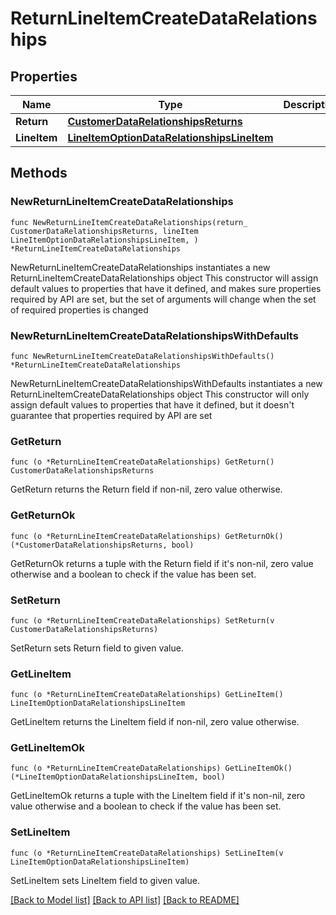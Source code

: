 # ReturnLineItemCreateDataRelationships

## Properties

Name | Type | Description | Notes
------------ | ------------- | ------------- | -------------
**Return** | [**CustomerDataRelationshipsReturns**](CustomerDataRelationshipsReturns.md) |  | 
**LineItem** | [**LineItemOptionDataRelationshipsLineItem**](LineItemOptionDataRelationshipsLineItem.md) |  | 

## Methods

### NewReturnLineItemCreateDataRelationships

`func NewReturnLineItemCreateDataRelationships(return_ CustomerDataRelationshipsReturns, lineItem LineItemOptionDataRelationshipsLineItem, ) *ReturnLineItemCreateDataRelationships`

NewReturnLineItemCreateDataRelationships instantiates a new ReturnLineItemCreateDataRelationships object
This constructor will assign default values to properties that have it defined,
and makes sure properties required by API are set, but the set of arguments
will change when the set of required properties is changed

### NewReturnLineItemCreateDataRelationshipsWithDefaults

`func NewReturnLineItemCreateDataRelationshipsWithDefaults() *ReturnLineItemCreateDataRelationships`

NewReturnLineItemCreateDataRelationshipsWithDefaults instantiates a new ReturnLineItemCreateDataRelationships object
This constructor will only assign default values to properties that have it defined,
but it doesn't guarantee that properties required by API are set

### GetReturn

`func (o *ReturnLineItemCreateDataRelationships) GetReturn() CustomerDataRelationshipsReturns`

GetReturn returns the Return field if non-nil, zero value otherwise.

### GetReturnOk

`func (o *ReturnLineItemCreateDataRelationships) GetReturnOk() (*CustomerDataRelationshipsReturns, bool)`

GetReturnOk returns a tuple with the Return field if it's non-nil, zero value otherwise
and a boolean to check if the value has been set.

### SetReturn

`func (o *ReturnLineItemCreateDataRelationships) SetReturn(v CustomerDataRelationshipsReturns)`

SetReturn sets Return field to given value.


### GetLineItem

`func (o *ReturnLineItemCreateDataRelationships) GetLineItem() LineItemOptionDataRelationshipsLineItem`

GetLineItem returns the LineItem field if non-nil, zero value otherwise.

### GetLineItemOk

`func (o *ReturnLineItemCreateDataRelationships) GetLineItemOk() (*LineItemOptionDataRelationshipsLineItem, bool)`

GetLineItemOk returns a tuple with the LineItem field if it's non-nil, zero value otherwise
and a boolean to check if the value has been set.

### SetLineItem

`func (o *ReturnLineItemCreateDataRelationships) SetLineItem(v LineItemOptionDataRelationshipsLineItem)`

SetLineItem sets LineItem field to given value.



[[Back to Model list]](../README.md#documentation-for-models) [[Back to API list]](../README.md#documentation-for-api-endpoints) [[Back to README]](../README.md)


